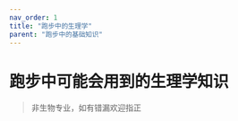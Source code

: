 ```yaml
---
nav_order: 1
title: "跑步中的生理学"
parent: "跑步中的基础知识"
---
```


# 跑步中可能会用到的生理学知识

> 非生物专业，如有错漏欢迎指正

